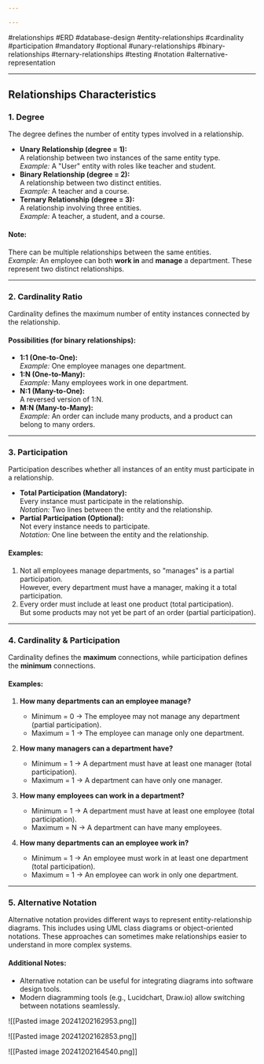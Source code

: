 ```yaml
---

---
```

#relationships #ERD #database-design #entity-relationships #cardinality #participation #mandatory #optional #unary-relationships #binary-relationships #ternary-relationships #testing #notation #alternative-representation 

---

## Relationships Characteristics  

### 1. Degree  
The degree defines the number of entity types involved in a relationship.  
- **Unary Relationship (degree = 1):**  
  A relationship between two instances of the same entity type.  
  *Example:* A "User" entity with roles like teacher and student.  
- **Binary Relationship (degree = 2):**  
  A relationship between two distinct entities.  
  *Example:* A teacher and a course.  
- **Ternary Relationship (degree = 3):**  
  A relationship involving three entities.  
  *Example:* A teacher, a student, and a course.  

#### Note:  
There can be multiple relationships between the same entities.  
*Example:* An employee can both **work in** and **manage** a department. These represent two distinct relationships.

---

### 2. Cardinality Ratio  
Cardinality defines the maximum number of entity instances connected by the relationship.  

#### Possibilities (for binary relationships):  
- **1:1 (One-to-One):**  
  *Example:* One employee manages one department.  
- **1:N (One-to-Many):**  
  *Example:* Many employees work in one department.  
- **N:1 (Many-to-One):**  
  A reversed version of 1:N.  
- **M:N (Many-to-Many):**  
  *Example:* An order can include many products, and a product can belong to many orders.

---

### 3. Participation  
Participation describes whether all instances of an entity must participate in a relationship.  

- **Total Participation (Mandatory):**  
  Every instance must participate in the relationship.  
  *Notation:* Two lines between the entity and the relationship.  
- **Partial Participation (Optional):**  
  Not every instance needs to participate.  
  *Notation:* One line between the entity and the relationship.  

#### Examples:  
1. Not all employees manage departments, so "manages" is a partial participation.  
   However, every department must have a manager, making it a total participation.  
2. Every order must include at least one product (total participation).  
   But some products may not yet be part of an order (partial participation).

---

### 4. Cardinality & Participation  
Cardinality defines the **maximum** connections, while participation defines the **minimum** connections.  

#### Examples:  
1. **How many departments can an employee manage?**  
   - Minimum = 0 → The employee may not manage any department (partial participation).  
   - Maximum = 1 → The employee can manage only one department.  

2. **How many managers can a department have?**  
   - Minimum = 1 → A department must have at least one manager (total participation).  
   - Maximum = 1 → A department can have only one manager.  

3. **How many employees can work in a department?**  
   - Minimum = 1 → A department must have at least one employee (total participation).  
   - Maximum = N → A department can have many employees.  

4. **How many departments can an employee work in?**  
   - Minimum = 1 → An employee must work in at least one department (total participation). 
   - Maximum = 1 → An employee can work in only one department.

---

### 5. Alternative Notation  
Alternative notation provides different ways to represent entity-relationship diagrams. This includes using UML class diagrams or object-oriented notations. These approaches can sometimes make relationships easier to understand in more complex systems.  

#### Additional Notes:  
- Alternative notation can be useful for integrating diagrams into software design tools.  
- Modern diagramming tools (e.g., Lucidchart, Draw.io) allow switching between notations seamlessly.  

![[Pasted image 20241202162953.png]]

![[Pasted image 20241202162853.png]]

![[Pasted image 20241202164540.png]]
